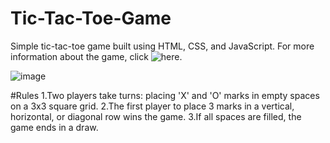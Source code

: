 # Tic-Tac-Toe-Game
Simple tic-tac-toe game built using HTML, CSS, and JavaScript. For more information about the game, click ![here](https://en.wikipedia.org/wiki/Tic-tac-toe).

![image](https://github.com/tusharac11/Tic-Tac-Toe-Game/assets/122482528/a2fa8cd9-b27e-4012-a6ac-ebfc44ee92e1)


#Rules
1.Two players take turns: placing 'X' and 'O' marks in empty spaces on a 3x3 square grid.
2.The first player to place 3 marks in a vertical, horizontal, or diagonal row wins the game.
3.If all spaces are filled, the game ends in a draw.
